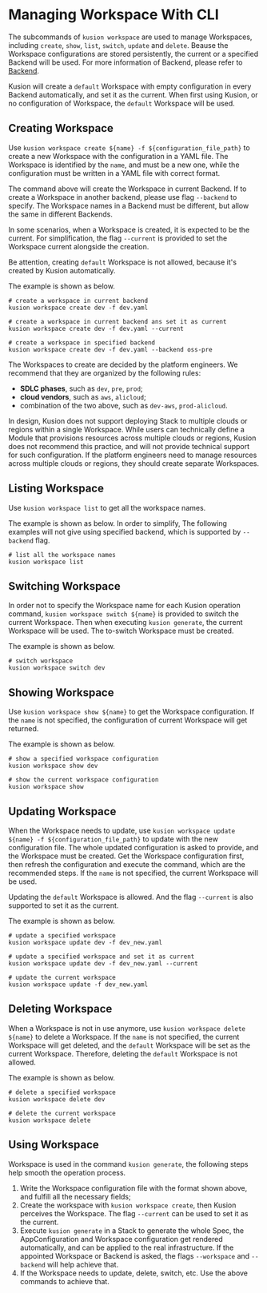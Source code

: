 # Managing Workspace With CLI

The subcommands of `kusion workspace` are used to manage Workspaces, including `create`, `show`, `list`, `switch`, `update` and `delete`. Beause the Workspace configurations are stored persistently, the current or a specified Backend will be used. For more information of Backend, please refer to [Backend](../7-backend/1-overview.md).

Kusion will create a `default` Workspace with empty configuration in every Backend automatically, and set it as the current. When first using Kusion, or no configuration of Workspace, the `default` Workspace will be used.  

## Creating Workspace

Use `kusion workspace create ${name} -f ${configuration_file_path}` to create a new Workspace with the configuration in a YAML file. The Workspace is identified by the `name`, and must be a new one, while the configuration must be written in a YAML file with correct format. 

The command above will create the Workspace in current Backend. If to create a Workspace in another backend, please use flag `--backend` to specify. The Workspace names in a Backend must be different, but allow the same in different Backends.

In some scenarios, when a Workspace is created, it is expected to be the current. For simplification, the flag `--current` is provided to set the Workspace current alongside the creation.

Be attention, creating `default` Workspace is not allowed, because it's created by Kusion automatically.

The example is shown as below.

```shell
# create a workspace in current backend
kusion workspace create dev -f dev.yaml

# create a workspace in current backend ans set it as current
kusion workspace create dev -f dev.yaml --current

# create a workspace in specified backend
kusion workspace create dev -f dev.yaml --backend oss-pre
```

The Workspaces to create are decided by the platform engineers. We recommend that they are organized by the following rules:

- **SDLC phases**, such as `dev`, `pre`, `prod`;
- **cloud vendors**, such as `aws`, `alicloud`;
- combination of the two above, such as `dev-aws`, `prod-alicloud`.

In design, Kusion does not support deploying Stack to multiple clouds or regions within a single Workspace. While users can technically define a Module that provisions resources across multiple clouds or regions, Kusion does not recommend this practice, and will not provide technical support for such configuration. If the platform engineers need to manage resources across multiple clouds or regions, they should create separate Workspaces.

## Listing Workspace

Use `kusion workspace list` to get all the workspace names.

The example is shown as below. In order to simplify, The following examples will not give using specified backend, which is supported by `--backend` flag.

```shell
# list all the workspace names
kusion workspace list
```

## Switching Workspace

In order not to specify the Workspace name for each Kusion operation command, `kusion workspace switch ${name}` is provided to switch the current Workspace. Then when executing `kusion generate`, the current Workspace will be used. The to-switch Workspace must be created.

The example is shown as below.

```shell
# switch workspace
kusion workspace switch dev
```

## Showing Workspace

Use `kusion workspace show ${name}` to get the Workspace configuration. If the `name` is not specified, the configuration of current Workspace will get returned.

The example is shown as below.

```shell
# show a specified workspace configuration
kusion workspace show dev

# show the current workspace configuration
kusion workspace show
```

## Updating Workspace

When the Workspace needs to update, use `kusion workspace update ${name} -f ${configuration_file_path}` to update with the new configuration file. The whole updated configuration is asked to provide, and the Workspace must be created. Get the Workspace configuration first, then refresh the configuration and execute the command, which are the recommended steps. If the `name` is not specified, the current Workspace will be used.

Updating the `default` Workspace is allowed. And the flag `--current` is also supported to set it as the current.

The example is shown as below.

```shell
# update a specified workspace
kusion workspace update dev -f dev_new.yaml

# update a specified workspace and set it as current
kusion workspace update dev -f dev_new.yaml --current

# update the current workspace
kusion workspace update -f dev_new.yaml
```

## Deleting Workspace

When a Workspace is not in use anymore, use `kusion workspace delete ${name}` to delete a Workspace. If the `name` is not specified, the current Workspace will get deleted, and the `default` Workspace will be set as the current Workspace. Therefore, deleting the `default` Workspace is not allowed. 

The example is shown as below.

```shell
# delete a specified workspace
kusion workspace delete dev 

# delete the current workspace
kusion workspace delete
```

## Using Workspace

Workspace is used in the command `kusion generate`, the following steps help smooth the operation process.

1. Write the Workspace configuration file with the format shown above, and fulfill all the necessary fields;
2. Create the workspace with `kusion workspace create`, then Kusion perceives the Workspace. The flag `--current` can be used to set it as the current.
3. Execute `kusion generate` in a Stack to generate the whole Spec, the AppConfiguration and Workspace configuration get rendered automatically, and can be applied to the real infrastructure. If the appointed Workspace or Backend is asked, the flags `--workspace` and `--backend` will help achieve that. 
4. If the Workspace needs to update, delete, switch, etc. Use the above commands to achieve that.
